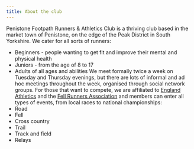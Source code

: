 ```yaml
---
title: About the club
---
```

Penistone Footpath Runners & Athletics Club is a thriving club based in the market town of Penistone, on the edge of the Peak District in South Yorkshire.
We cater for all sorts of runners:
- Beginners - people wanting to get fit and improve their mental and physical health
- Juniors - from the age of 8 to 17
- Adults of all ages and abilities
We meet formally twice a week on Tuesday and Thursday evenings, but there are lots of informal and ad hoc meetings throughout the week, organised through social network groups.
For those that want to compete, we are affiliated to [England Athletics](https://www.englandathletics.org/clubs-and-facilities/) and the [Fell Runners Association](https://www.fellrunner.org.uk/) and members can enter all types of events, from local races to national championships:
- Road
- Fell
- Cross country
- Trail
- Track and field
- Relays